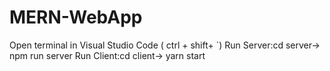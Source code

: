 # MERN-WebApp

Open terminal in Visual Studio Code ( ctrl + shift+ `)
Run Server:cd server-> npm run server
Run Client:cd client-> yarn start
